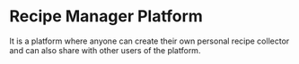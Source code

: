 # Recipe Manager Platform
It is a platform where anyone can create their own personal recipe collector and can also share with other users of the platform.
